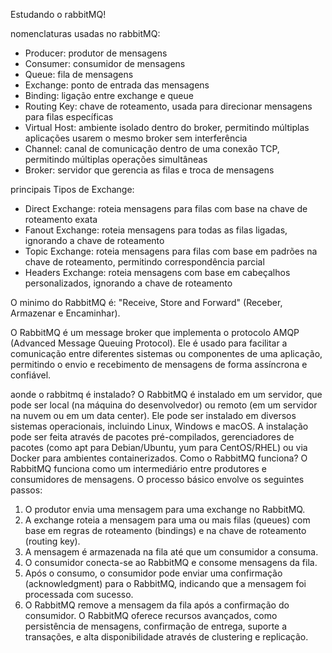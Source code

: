 Estudando o rabbitMQ!

nomenclaturas usadas no rabbitMQ:
- Producer: produtor de mensagens
- Consumer: consumidor de mensagens
- Queue: fila de mensagens
- Exchange: ponto de entrada das mensagens
- Binding: ligação entre exchange e queue
- Routing Key: chave de roteamento, usada para direcionar mensagens para filas específicas
- Virtual Host: ambiente isolado dentro do broker, permitindo múltiplas aplicações usarem o mesmo broker sem interferência
- Channel: canal de comunicação dentro de uma conexão TCP, permitindo múltiplas operações simultâneas
- Broker: servidor que gerencia as filas e troca de mensagens

principais Tipos de Exchange:
- Direct Exchange: roteia mensagens para filas com base na chave de roteamento exata
- Fanout Exchange: roteia mensagens para todas as filas ligadas, ignorando a chave de roteamento
- Topic Exchange: roteia mensagens para filas com base em padrões na chave de roteamento, permitindo correspondência parcial
- Headers Exchange: roteia mensagens com base em cabeçalhos personalizados, ignorando a chave de roteamento

O minimo do RabbitMQ é: "Receive, Store and Forward" (Receber, Armazenar e Encaminhar).

O RabbitMQ é um message broker que implementa o protocolo AMQP (Advanced Message Queuing Protocol). Ele é usado para facilitar a comunicação entre diferentes sistemas ou componentes de uma aplicação, permitindo o envio e recebimento de mensagens de forma assíncrona e confiável.

aonde o rabbitmq é instalado? 
O RabbitMQ é instalado em um servidor, que pode ser local (na máquina do desenvolvedor) ou remoto (em um servidor na nuvem ou em um data center). Ele pode ser instalado em diversos sistemas operacionais, incluindo Linux, Windows e macOS. A instalação pode ser feita através de pacotes pré-compilados, gerenciadores de pacotes (como apt para Debian/Ubuntu, yum para CentOS/RHEL) ou via Docker para ambientes containerizados.
Como o RabbitMQ funciona?
O RabbitMQ funciona como um intermediário entre produtores e consumidores de mensagens. O processo básico envolve os seguintes passos:
1. O produtor envia uma mensagem para uma exchange no RabbitMQ.
2. A exchange roteia a mensagem para uma ou mais filas (queues) com base em regras de roteamento (bindings) e na chave de roteamento (routing key).
3. A mensagem é armazenada na fila até que um consumidor a consuma.
4. O consumidor conecta-se ao RabbitMQ e consome mensagens da fila.
5. Após o consumo, o consumidor pode enviar uma confirmação (acknowledgment) para o RabbitMQ, indicando que a mensagem foi processada com sucesso.
6. O RabbitMQ remove a mensagem da fila após a confirmação do consumidor.
O RabbitMQ oferece recursos avançados, como persistência de mensagens, confirmação de entrega, suporte a transações, e alta disponibilidade através de clustering e replicação.

